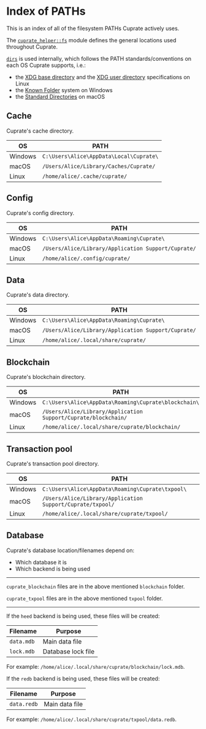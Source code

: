 # Index of PATHs
This is an index of all of the filesystem PATHs Cuprate actively uses.

The [`cuprate_helper::fs`](https://doc.cuprate.org/cuprate_helper/fs/index.html)
module defines the general locations used throughout Cuprate.

[`dirs`](https://docs.rs/dirs) is used internally, which follows
the PATH standards/conventions on each OS Cuprate supports, i.e.:
- the [XDG base directory](https://standards.freedesktop.org/basedir-spec/basedir-spec-latest.html) and the [XDG user directory](https://www.freedesktop.org/wiki/Software/xdg-user-dirs/) specifications on Linux
- the [Known Folder](https://msdn.microsoft.com/en-us/library/windows/desktop/bb776911(v=vs.85).aspx) system on Windows
- the [Standard Directories](https://developer.apple.com/library/content/documentation/FileManagement/Conceptual/FileSystemProgrammingGuide/FileSystemOverview/FileSystemOverview.html#//apple_ref/doc/uid/TP40010672-CH2-SW6) on macOS

## Cache
Cuprate's cache directory.

| OS      | PATH                                    |
|---------|-----------------------------------------|
| Windows | `C:\Users\Alice\AppData\Local\Cuprate\` |
| macOS   | `/Users/Alice/Library/Caches/Cuprate/`  |
| Linux   | `/home/alice/.cache/cuprate/`           |

## Config
Cuprate's config directory.

| OS      | PATH                                                |
|---------|-----------------------------------------------------|
| Windows | `C:\Users\Alice\AppData\Roaming\Cuprate\`           |
| macOS   | `/Users/Alice/Library/Application Support/Cuprate/` |
| Linux   | `/home/alice/.config/cuprate/`                      |

## Data
Cuprate's data directory.

| OS      | PATH                                                |
|---------|-----------------------------------------------------|
| Windows | `C:\Users\Alice\AppData\Roaming\Cuprate\`           |
| macOS   | `/Users/Alice/Library/Application Support/Cuprate/` |
| Linux   | `/home/alice/.local/share/cuprate/`                 |

## Blockchain
Cuprate's blockchain directory.

| OS      | PATH                                                           |
|---------|----------------------------------------------------------------|
| Windows | `C:\Users\Alice\AppData\Roaming\Cuprate\blockchain\`           |
| macOS   | `/Users/Alice/Library/Application Support/Cuprate/blockchain/` |
| Linux   | `/home/alice/.local/share/cuprate/blockchain/`                 |

## Transaction pool
Cuprate's transaction pool directory.

| OS      | PATH                                                       |
|---------|------------------------------------------------------------|
| Windows | `C:\Users\Alice\AppData\Roaming\Cuprate\txpool\`           |
| macOS   | `/Users/Alice/Library/Application Support/Cuprate/txpool/` |
| Linux   | `/home/alice/.local/share/cuprate/txpool/`                 |

## Database
Cuprate's database location/filenames depend on:

- Which database it is
- Which backend is being used

---

`cuprate_blockchain` files are in the above mentioned `blockchain` folder.

`cuprate_txpool` files are in the above mentioned `txpool` folder.

---

If the `heed` backend is being used, these files will be created:

| Filename   | Purpose            |
|------------|--------------------|
| `data.mdb` | Main data file     |
| `lock.mdb` | Database lock file |

For example: `/home/alice/.local/share/cuprate/blockchain/lock.mdb`.

If the `redb` backend is being used, these files will be created:

| Filename    | Purpose            |
|-------------|--------------------|
| `data.redb` | Main data file     |

For example: `/home/alice/.local/share/cuprate/txpool/data.redb`.